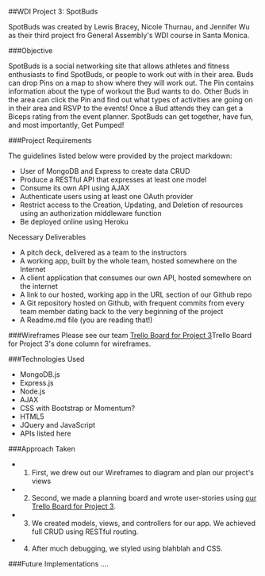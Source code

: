 ##WDI Project 3: SpotBuds

SpotBuds was created by Lewis Bracey, Nicole Thurnau, and Jennifer Wu as their third project fro General Assembly's WDI course in Santa Monica. 

###Objective 

<insert link> SpotBuds is a social networking site that allows athletes and fitness enthusiasts to find SpotBuds, or people to work out with in their area. Buds can drop Pins on a map to show where they will work out. The Pin contains information about the type of workout the Bud wants to do. Other Buds in the area can click the Pin and find out what types of activities are going on in their area and RSVP to the events! Once a Bud attends they can get a Biceps rating from the event planner. SpotBuds can get together, have fun, and most importantly, Get Pumped!

###Project Requirements

The guidelines listed below were provided by the project markdown:

- User of MongoDB and Express to create data CRUD
- Produce a RESTful API that expresses at least one model
- Consume its own API using AJAX
- Authenticate users using at least one OAuth provider
- Restrict access to the Creation, Updating, and Deletion of resources using an authorization middleware function
- Be deployed online using Heroku

Necessary Deliverables

- A pitch deck, delivered as a team to the instructors <insert link to evernote>
- A working app, built by the whole team, hosted somewhere on the Internet
- A client application that consumes our own API, hosted somewhere on the internet
- A link to our hosted, working app in the URL section of our Github repo 
- A Git repository hosted on Github, with frequent commits from every team member dating back to the very beginning of the project
- A Readme.md file (you are reading that!)

###Wireframes
Please see our team [Trello Board for Project 3](https://trello.com/b/lAAZSSCb/wdi-project-3)Trello Board for Project 3's done column for wireframes. 

###Technologies Used
- MongoDB.js
- Express.js
- Node.js
- AJAX
- CSS with Bootstrap or Momentum?
- HTML5
- JQuery and JavaScript
- APIs listed here

###Approach Taken

- 1) First, we drew out our Wireframes to diagram and plan our project's views
- 2) Second, we made a planning board and wrote user-stories using [our Trello Board for Project 3](https://trello.com/b/lAAZSSCb/wdi-project-3).
- 3) We created models, views, and controllers for our app. We achieved full CRUD using RESTful routing.
- 4) After much debugging, we styled using blahblah and CSS.

###Future Implementations
....





